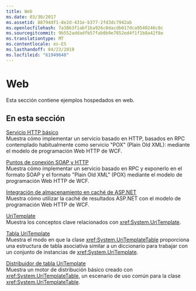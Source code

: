 ```yaml
---
title: Web
ms.date: 03/30/2017
ms.assetid: 88794df1-8e2d-431e-b377-2fd3dc7942ab
ms.openlocfilehash: 7a3863f1abf1ba926c0dacdb017dca9540246c0c
ms.sourcegitcommit: 9b552addadfb57fab0b9e7852ed4f1f1b8a42f8e
ms.translationtype: MT
ms.contentlocale: es-ES
ms.lasthandoff: 04/23/2019
ms.locfileid: "61949648"
---
```

# <a name="web"></a>Web
Esta sección contiene ejemplos hospedados en web.  
  
## <a name="in-this-section"></a>En esta sección
  
 [Servicio HTTP básico](../../../../docs/framework/wcf/samples/basic-http-service.md)  
 Muestra cómo implementar un servicio basado en HTTP, basados en RPC contemplado habitualmente como servicio "POX" (Plain Old XML): mediante el modelo de programación Web HTTP de WCF.
  
 [Puntos de conexión SOAP y HTTP](../../../../docs/framework/wcf/samples/soap-and-http-endpoints.md)  
 Muestra cómo implementar un servicio basado en RPC y exponerlo en el formato SOAP y el formato "Plain Old XML" (POX) mediante el modelo de programación Web HTTP de WCF.  
  
 [Integración de almacenamiento en caché de ASP.NET](../../../../docs/framework/wcf/samples/aspnet-caching-integration.md)  
 Muestra cómo utilizar la caché de resultados ASP.NET con el modelo de programación Web HTTP de WCF.  
  
 [UriTemplate](../../../../docs/framework/wcf/samples/uritemplate-sample.md)  
 Muestra los conceptos clave relacionados con <xref:System.UriTemplate>.  
  
 [Tabla UriTemplate](../../../../docs/framework/wcf/samples/uritemplate-table-sample.md)  
 Muestra el modo en que la clase <xref:System.UriTemplateTable> proporciona una estructura de tabla asociativa similar a un diccionario para trabajar con un conjunto de instancias de <xref:System.UriTemplate>.  
  
 [Distribuidor de tabla UriTemplate](../../../../docs/framework/wcf/samples/uritemplate-table-dispatcher-sample.md)  
 Muestra un motor de distribución básico creado con <xref:System.UriTemplateTable>, un escenario de uso común para la clase <xref:System.UriTemplateTable>.
